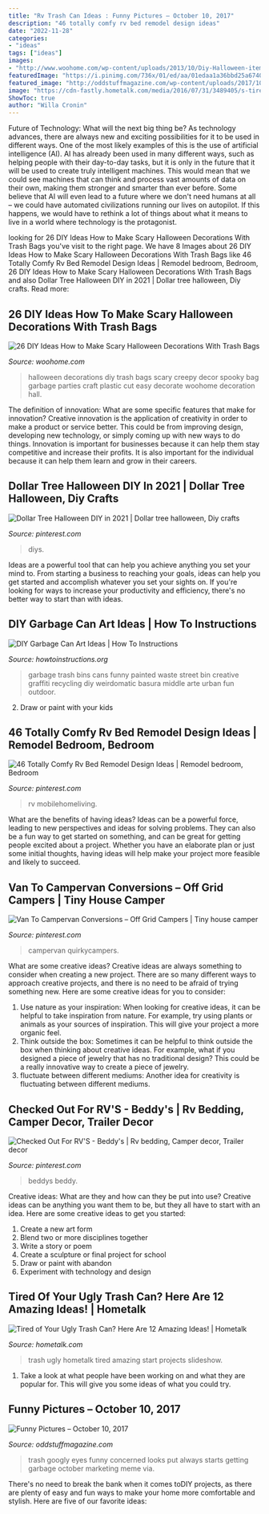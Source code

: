 ```yaml
---
title: "Rv Trash Can Ideas : Funny Pictures – October 10, 2017"
description: "46 totally comfy rv bed remodel design ideas"
date: "2022-11-28"
categories:
- "ideas"
tags: ["ideas"]
images:
- "http://www.woohome.com/wp-content/uploads/2013/10/Diy-Halloween-items-With-Trash-Bags-18.jpg"
featuredImage: "https://i.pinimg.com/736x/01/ed/aa/01edaa1a36bbd25a6740a19ab8dbfb97.jpg"
featured_image: "http://oddstuffmagazine.com/wp-content/uploads/2017/10/trash-can-looks-concerned-650x804.jpg"
image: "https://cdn-fastly.hometalk.com/media/2016/07/31/3489405/s-tired-of-your-ugly-trash-can-here-are-12-amazing-ideas--crafts-woodworking-projects.jpg?size=1600x1000&amp;nocrop=1"
ShowToc: true
author: "Willa Cronin"
---
```



Future of Technology: What will the next big thing be?
As technology advances, there are always new and exciting possibilities for it to be used in different ways. One of the most likely examples of this is the use of artificial intelligence (AI). AI has already been used in many different ways, such as helping people with their day-to-day tasks, but it is only in the future that it will be used to create truly intelligent machines. This would mean that we could see machines that can think and process vast amounts of data on their own, making them stronger and smarter than ever before. Some believe that AI will even lead to a future where we don't need humans at all – we could have automated civilizations running our lives on autopilot. If this happens, we would have to rethink a lot of things about what it means to live in a world where technology is the protagonist.

	

		
looking for 26 DIY Ideas How to Make Scary Halloween Decorations With Trash Bags you've visit to the right page. We have 8 Images about 26 DIY Ideas How to Make Scary Halloween Decorations With Trash Bags like 46 Totally Comfy Rv Bed Remodel Design Ideas | Remodel bedroom, Bedroom, 26 DIY Ideas How to Make Scary Halloween Decorations With Trash Bags and also Dollar Tree Halloween DIY in 2021 | Dollar tree halloween, Diy crafts. Read more:
		
    
## 26 DIY Ideas How To Make Scary Halloween Decorations With Trash Bags

<img loading=lazy src="http://www.woohome.com/wp-content/uploads/2013/10/Diy-Halloween-items-With-Trash-Bags-18.jpg" onerror="this.onerror=null;this.src='https://tse2.mm.bing.net/th?id=OIP.aHrq0KDizTT1XHbtmkX9ngHaJ4&amp;pid=15.1';" alt="26 DIY Ideas How to Make Scary Halloween Decorations With Trash Bags">

_Source: woohome.com_

>halloween decorations diy trash bags scary creepy decor spooky bag garbage parties craft plastic cut easy decorate woohome decoration hall. 

	

The definition of innovation: What are some specific features that make for innovation?
Creative innovation is the application of creativity in order to make a product or service better. This could be from improving design, developing new technology, or simply coming up with new ways to do things. Innovation is important for businesses because it can help them stay competitive and increase their profits. It is also important for the individual because it can help them learn and grow in their careers.

    
## Dollar Tree Halloween DIY In 2021 | Dollar Tree Halloween, Diy Crafts

<img loading=lazy src="https://i.pinimg.com/736x/6d/12/9d/6d129d2a723cc5146fae59a50c01463e.jpg" onerror="this.onerror=null;this.src='https://tse4.mm.bing.net/th?id=OIP.t_Pqe9qh5Rz8gW4lpGj-0wHaLH&amp;pid=15.1';" alt="Dollar Tree Halloween DIY in 2021 | Dollar tree halloween, Diy crafts">

_Source: pinterest.com_

>diys. 

	

Ideas are a powerful tool that can help you achieve anything you set your mind to. From starting a business to reaching your goals, ideas can help you get started and accomplish whatever you set your sights on. If you're looking for ways to increase your productivity and efficiency, there's no better way to start than with ideas.

    
## DIY Garbage Can Art Ideas | How To Instructions

<img loading=lazy src="http://www.howtoinstructions.org/wp-content/uploads/2015/10/Garbage-Can-Art-Ideas-3.jpg" onerror="this.onerror=null;this.src='https://tse4.mm.bing.net/th?id=OIP.gZgvhgBI131rrlec2gCi1AHaLK&amp;pid=15.1';" alt="DIY Garbage Can Art Ideas | How To Instructions">

_Source: howtoinstructions.org_

>garbage trash bins cans funny painted waste street bin creative graffiti recycling diy weirdomatic basura middle arte urban fun outdoor. 

	

2. Draw or paint with your kids

    
## 46 Totally Comfy Rv Bed Remodel Design Ideas | Remodel Bedroom, Bedroom

<img loading=lazy src="https://i.pinimg.com/736x/33/ea/c5/33eac5f53b65f02dafa0608abe31ebfa.jpg" onerror="this.onerror=null;this.src='https://tse3.mm.bing.net/th?id=OIP.6_icFwNNSEj73rRb4cNTQQHaJ3&amp;pid=15.1';" alt="46 Totally Comfy Rv Bed Remodel Design Ideas | Remodel bedroom, Bedroom">

_Source: pinterest.com_

>rv mobilehomeliving. 

	

What are the benefits of having ideas?
Ideas can be a powerful force, leading to new perspectives and ideas for solving problems. They can also be a fun way to get started on something, and can be great for getting people excited about a project. Whether you have an elaborate plan or just some initial thoughts, having ideas will help make your project more feasible and likely to succeed.

    
## Van To Campervan Conversions – Off Grid Campers | Tiny House Camper

<img loading=lazy src="https://i.pinimg.com/736x/49/01/f8/4901f87b8f962815701c8918788f2e36.jpg" onerror="this.onerror=null;this.src='https://tse2.mm.bing.net/th?id=OIP.zd_r0LOHdkPiK_iwNiefqwHaEK&amp;pid=15.1';" alt="Van To Campervan Conversions – Off Grid Campers | Tiny house camper">

_Source: pinterest.com_

>campervan quirkycampers. 

	

What are some creative ideas?
Creative ideas are always something to consider when creating a new project. There are so many different ways to approach creative projects, and there is no need to be afraid of trying something new. Here are some creative ideas for you to consider: 
1. Use nature as your inspiration: When looking for creative ideas, it can be helpful to take inspiration from nature. For example, try using plants or animals as your sources of inspiration. This will give your project a more organic feel. 
2. Think outside the box: Sometimes it can be helpful to think outside the box when thinking about creative ideas. For example, what if you designed a piece of jewelry that has no traditional design? This could be a really innovative way to create a piece of jewelry. 
3. fluctuate between different mediums: Another idea for creativity is fluctuating between different mediums.

    
## Checked Out For RV&#039;S - Beddy&#039;s | Rv Bedding, Camper Decor, Trailer Decor

<img loading=lazy src="https://i.pinimg.com/736x/01/ed/aa/01edaa1a36bbd25a6740a19ab8dbfb97.jpg" onerror="this.onerror=null;this.src='https://tse3.mm.bing.net/th?id=OIP.sWfp658LUEgm_daQhc0fewHaE8&amp;pid=15.1';" alt="Checked Out For RV&#039;S - Beddy&#039;s | Rv bedding, Camper decor, Trailer decor">

_Source: pinterest.com_

>beddys beddy. 

	

Creative ideas: What are they and how can they be put into use?
Creative ideas can be anything you want them to be, but they all have to start with an idea. Here are some creative ideas to get you started: 
1. Create a new art form 
2. Blend two or more disciplines together 
3. Write a story or poem 
4. Create a sculpture or final project for school 
5. Draw or paint with abandon 
6. Experiment with technology and design 

    
## Tired Of Your Ugly Trash Can? Here Are 12 Amazing Ideas! | Hometalk

<img loading=lazy src="https://cdn-fastly.hometalk.com/media/2016/07/31/3489405/s-tired-of-your-ugly-trash-can-here-are-12-amazing-ideas--crafts-woodworking-projects.jpg?size=1600x1000&amp;nocrop=1" onerror="this.onerror=null;this.src='https://tse3.mm.bing.net/th?id=OIP.j12DMeJNe8DN_xnwcv_2fwHaKw&amp;pid=15.1';" alt="Tired of Your Ugly Trash Can? Here Are 12 Amazing Ideas! | Hometalk">

_Source: hometalk.com_

>trash ugly hometalk tired amazing start projects slideshow. 

	

1. Take a look at what people have been working on and what they are popular for. This will give you some ideas of what you could try. 

    
## Funny Pictures – October 10, 2017

<img loading=lazy src="http://oddstuffmagazine.com/wp-content/uploads/2017/10/trash-can-looks-concerned-650x804.jpg" onerror="this.onerror=null;this.src='https://tse4.mm.bing.net/th?id=OIP.h2QHGDo50w6XcBT9CAs8YgHaJK&amp;pid=15.1';" alt="Funny Pictures – October 10, 2017">

_Source: oddstuffmagazine.com_

>trash googly eyes funny concerned looks put always starts getting garbage october marketing meme via. 

	

There's no need to break the bank when it comes toDIY projects, as there are plenty of easy and fun ways to make your home more comfortable and stylish. Here are five of our favorite ideas: 

